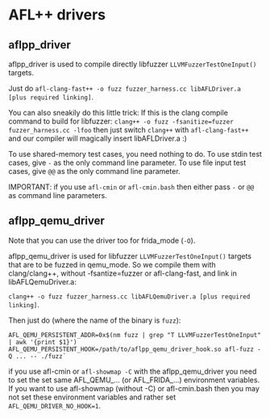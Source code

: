 # AFL++ drivers

## aflpp_driver

aflpp_driver is used to compile directly libfuzzer `LLVMFuzzerTestOneInput()`
targets.

Just do `afl-clang-fast++ -o fuzz fuzzer_harness.cc libAFLDriver.a [plus required linking]`.

You can also sneakily do this little trick:
If this is the clang compile command to build for libfuzzer:
  `clang++ -o fuzz -fsanitize=fuzzer fuzzer_harness.cc -lfoo`
then just switch `clang++` with `afl-clang-fast++` and our compiler will
magically insert libAFLDriver.a :)

To use shared-memory test cases, you need nothing to do.
To use stdin test cases, give `-` as the only command line parameter.
To use file input test cases, give `@@` as the only command line parameter.

IMPORTANT: if you use `afl-cmin` or `afl-cmin.bash` then either pass `-`
or `@@` as command line parameters.

## aflpp_qemu_driver

Note that you can use the driver too for frida_mode (`-O`).

aflpp_qemu_driver is used for libfuzzer `LLVMFuzzerTestOneInput()` targets that
are to be fuzzed in qemu_mode. So we compile them with clang/clang++, without
-fsantize=fuzzer or afl-clang-fast, and link in libAFLQemuDriver.a:

`clang++ -o fuzz fuzzer_harness.cc libAFLQemuDriver.a [plus required linking]`.

Then just do (where the name of the binary is `fuzz`):

```
AFL_QEMU_PERSISTENT_ADDR=0x$(nm fuzz | grep "T LLVMFuzzerTestOneInput" | awk '{print $1}')
AFL_QEMU_PERSISTENT_HOOK=/path/to/aflpp_qemu_driver_hook.so afl-fuzz -Q ... -- ./fuzz`
```

if you use afl-cmin or `afl-showmap -C` with the aflpp_qemu_driver you need to
set the set same AFL_QEMU_... (or AFL_FRIDA_...) environment variables.
If you want to use afl-showmap (without -C) or afl-cmin.bash then you may not
set these environment variables and rather set `AFL_QEMU_DRIVER_NO_HOOK=1`.